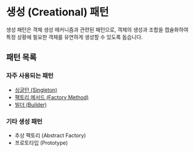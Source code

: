 # 생성 (Creational) 패턴

생성 패턴은 객체 생성 메커니즘과 관련된 패턴으로, 객체의 생성과 조합을 캡슐화하여 특정 상황에 필요한 객체를 유연하게 생성할 수 있도록 돕습니다.

## 패턴 목록

### 자주 사용되는 패턴
*   [싱글턴 (Singleton)](./Singleton)
*   [팩토리 메서드 (Factory Method)](./FactoryMethod)
*   [빌더 (Builder)](./Builder)

### 기타 생성 패턴
*   추상 팩토리 (Abstract Factory)
*   프로토타입 (Prototype)